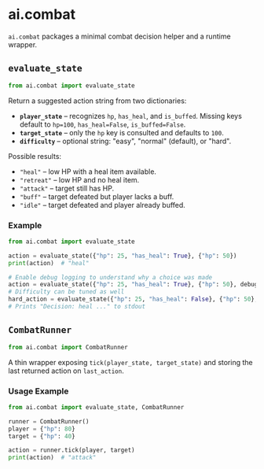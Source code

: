 # ai.combat

`ai.combat` packages a minimal combat decision helper and a runtime wrapper.

## `evaluate_state`

```python
from ai.combat import evaluate_state
```

Return a suggested action string from two dictionaries:

- **`player_state`** – recognizes `hp`, `has_heal`, and `is_buffed`.
  Missing keys default to `hp=100`, `has_heal=False`, `is_buffed=False`.
- **`target_state`** – only the `hp` key is consulted and defaults to `100`.
- **`difficulty`** – optional string: "easy", "normal" (default), or "hard".

Possible results:

- `"heal"` – low HP with a heal item available.
- `"retreat"` – low HP and no heal item.
- `"attack"` – target still has HP.
- `"buff"` – target defeated but player lacks a buff.
- `"idle"` – target defeated and player already buffed.

### Example

```python
from ai.combat import evaluate_state

action = evaluate_state({"hp": 25, "has_heal": True}, {"hp": 50})
print(action)  # "heal"

# Enable debug logging to understand why a choice was made
action = evaluate_state({"hp": 25, "has_heal": True}, {"hp": 50}, debug=True)
# Difficulty can be tuned as well
hard_action = evaluate_state({"hp": 25, "has_heal": False}, {"hp": 50}, difficulty="hard")
# Prints "Decision: heal ..." to stdout
```

## `CombatRunner`

```python
from ai.combat import CombatRunner
```

A thin wrapper exposing `tick(player_state, target_state)` and storing the
last returned action on `last_action`.

### Usage Example

```python
from ai.combat import evaluate_state, CombatRunner

runner = CombatRunner()
player = {"hp": 80}
target = {"hp": 40}

action = runner.tick(player, target)
print(action)  # "attack"
```
